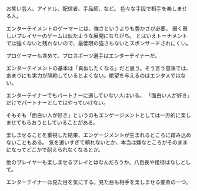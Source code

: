 お笑い芸人、アイドル、配信者、手品師、など。
色々な手段で相手を楽しませる人。

エンターテイメントのゲーマーには、強さというよりも豊かさが必要。
弱く貧しいプレイヤーのゲームは似たような展開になりがち。
とはいえトーナメントでは強くないと残れないので、最低限の強さもないとスポンサードされにくい。

プロゲーマーも含めて、プロスポーツ選手はエンターテイナーだ。

エンターテイメントの基本は「真似したくなる」だと思う。そう言う意味では、あまりにも実力が隔絶しているとよくない。絶望を与えるのはエンタメではない。

エンターテイナーでもパートナーに適していない人はいる。
「面白い人が好き」だけでパートナーとしてはやっていけない。

そもそも「面白い人が好き」というのもエンゲージメントとしては一方的に楽しませてもらおうとしていることがある。

楽しませることを重視した結果、エンゲージメントが生まれるところに踏み込めないこともある。
気を遣いすぎて頼れないとか、本当は嫌なところがそのままになってどこかで耐えられなくなるとか。

他のプレイヤーも楽しませるプレイとはなんだろうか。八百長や接待はなしとして。

エンターテイナーは見た目を気にする。見た目も相手を楽しませる要素の一つ。
